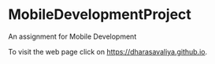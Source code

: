 # MobileDevelopmentProject
An assignment for Mobile Development

To visit the web page click on https://dharasavaliya.github.io. 
